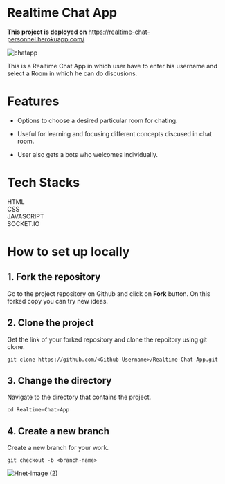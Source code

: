 # Realtime Chat App

**This project is deployed on** https://realtime-chat-personnel.herokuapp.com/

![chatapp](https://user-images.githubusercontent.com/80252410/136014831-1d26570f-2618-45d2-a652-644b4a6ac15f.png)

This is a Realtime Chat App in which user have to enter his username and select a Room in which he can do discusions.

# Features

* Options to choose a desired particular room for chating.

* Useful for learning and focusing different concepts discused in chat room.

* User also gets a bots who welcomes individually.

# Tech Stacks

HTML <br>
CSS <br>
JAVASCRIPT <br>
SOCKET.IO

# How to set up locally

## 1. Fork the repository
Go to the project repository on Github and click on **Fork** button. On this forked copy you can try new ideas.

## 2. Clone the project
Get the link of your forked repository and clone the repoitory using git clone.
```
git clone https://github.com/<Github-Username>/Realtime-Chat-App.git
```
## 3. Change the directory
Navigate to the directory that contains the project.
```
cd Realtime-Chat-App
```
## 4. Create a new branch
Create a new branch for your work.
```
git checkout -b <branch-name>
```
![Hnet-image (2)](https://user-images.githubusercontent.com/57860287/136738963-16e33b5b-39bd-4e4a-bb6f-09b19352bd32.gif)
